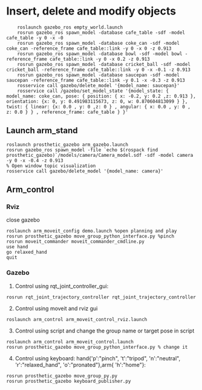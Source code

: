 # Insert, delete and modify objects 

```
    roslaunch gazebo_ros empty_world.launch
    rosrun gazebo_ros spawn_model -database cafe_table -sdf -model cafe_table -y 0 -x -0
    rosrun gazebo_ros spawn_model -database coke_can -sdf -model coke_can -reference_frame cafe_table::link -y 0 -x 0 -z 0.913
    rosrun gazebo_ros spawn_model -database bowl -sdf -model bowl -reference_frame cafe_table::link -y 0 -x 0.2 -z 0.913
    rosrun gazebo_ros spawn_model -database cricket_ball -sdf -model cricket_ball -reference_frame cafe_table::link -y 0 -x -0.1 -z 0.913
    rosrun gazebo_ros spawn_model -database saucepan -sdf -model saucepan -reference_frame cafe_table::link -y 0.1 -x -0.3 -z 0.913
    rosservice call gazebo/delete_model '{model_name: saucepan}'
    rosservice call /gazebo/set_model_state '{model_state: { model_name: coke_can, pose: { position: { x: -0.2, y: 0.2 ,z: 0.913 }, orientation: {x: 0, y: 0.491983115673, z: 0, w: 0.870604813099 } }, twist: { linear: {x: 0.0 , y: 0 ,z: 0 } , angular: { x: 0.0 , y: 0 , z: 0.0 } } , reference_frame: cafe_table } }'
```
## Launch arm_stand

```
roslaunch prosthetic_gazebo arm_gazebo.launch
rosrun gazebo_ros spawn_model -file `echo $(rospack find prosthetic_gazebo)`/models/camera/Camera_model.sdf -sdf -model camera -y 0 -x -0.4 -z 0.913
% Open window topic visualization
rosservice call gazebo/delete_model '{model_name: camera}'
```

## Arm_control

### Rviz
close gazebo
```
roslaunch arm_moveit_config demo.launch %open planning and play 
rosrun prosthetic_gazebo move_group_python_interface.py %pinch
rosrun moveit_commander moveit_commander_cmdline.py
use hand
go relaxed_hand
quit

```

### Gazebo

1. Control using rqt_joint_controller_gui:
```shell
rosrun rqt_joint_trajectory_controller rqt_joint_trajectory_controller
```
2. Control using moveit and rviz gui
```shell 
roslaunch arm_control arm_moveit_control_rviz.launch
```
3. Control using script and change the group name or target pose in script
```shell
roslaunch arm_control arm_moveit_control.launch
rosrun prosthetic_gazebo move_group_python_interface.py % change it
```
4. Control using keyboard: hand{'p':"pinch", 't':"tripod", 'n':"neutral", 'r':"relaxed_hand", 'o':"pronated"},arm{ 'h':"home"}:
```shell
rosrun prosthetic_gazebo move_group_py.py
rosrun prosthetic_gazebo keyboard_publisher.py
```